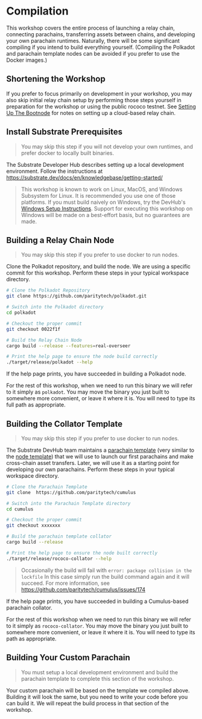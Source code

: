 # Compilation

This workshop covers the entire process of launching a relay chain, connecting parachains,
transferring assets between chains, and developing your own parachain runtimes. Naturally, there
will be some significant compiling if you intend to build everything yourself. (Compiling the
Polkadot and parachain template nodes can be avoided if you prefer to use the Docker images.)

## Shortening the Workshop

<!-- If you intend to use this material for a live workshop you may shorten it by cutting steps off of
the end. If your workshop will not cover writing your own parachains, you may skip all the
compilation by using the provided docker images. -->

If you prefer to focus primarily on development in your workshop, you may also skip initial relay
chain setup by performing those steps yourself in preparation for the workshop or using the public
rococo testnet. See [Setting Up The Bootnode](../SettingUpTheBootnode.md) for notes on setting up a
cloud-based relay chain.

## Install Substrate Prerequisites

> You may skip this step if you will not develop your own runtimes, and prefer docker to locally
> built binaries.

The Substrate Developer Hub describes setting up a local development environment. Follow the
instructions at https://substrate.dev/docs/en/knowledgebase/getting-started/

> This workshop is known to work on Linux, MacOS, and Windows Subsystem for Linux. It is recommended
> you use one of those platforms. If you must build naively on Windows, try the DevHub's
> [Windows Setup Instructions](https://substrate.dev/docs/en/knowledgebase/getting-started/windows-users).
> Support for executing this workshop on Windows will be made on a best-effort basis, but no
> guarantees are made.

## Building a Relay Chain Node

> You may skip this step if you prefer to use docker to run nodes.

Clone the Polkadot repository, and build the node. We are using a specific commit for this workshop.
Perform these steps in your typical workspace directory.

```bash
# Clone the Polkadot Repository
git clone https://github.com/paritytech/polkadot.git

# Switch into the Polkadot directory
cd polkadot

# Checkout the proper commit
git checkout 0022f1f

# Build the Relay Chain Node
cargo build --release --features=real-overseer

# Print the help page to ensure the node build correctly
./target/release/polkadot --help
```

If the help page prints, you have succeeded in building a Polkadot node.

For the rest of this workshop, when we need to run this binary we will refer to it simply as
`polkadot`. You may move the binary you just built to somewhere more convenient, or leave it where
it is. You will need to type its full path as appropriate.

## Building the Collator Template

> You may skip this step if you prefer to use docker to run nodes.

The Substrate DevHub team maintains a
[parachain template](https://github.com/substrate-developer-hub/substrate-parachain-template) (very
similar to the [node template](https://github.com/substrate-developer-hub/substrate-node-template))
that we will use to launch our first parachains and make cross-chain asset transfers. Later, we will
use it as a starting point for developing our own parachains. Perform these steps in your typical
workspace directory.

```bash
# Clone the Parachain Template
git clone  https://github.com/paritytech/cumulus

# Switch into the Parachain Template directory
cd cumulus

# Checkout the proper commit
git checkout xxxxxxx

# Build the parachain template collator
cargo build --release

# Print the help page to ensure the node built correctly
./target/release/rococo-collator --help
```

> Occasionally the build will fail with `error: package collision in the lockfile` In this case
> simply run the build command again and it will succeed. For more information, see
> https://github.com/paritytech/cumulus/issues/174

If the help page prints, you have succeeded in building a Cumulus-based parachain collator.

For the rest of this workshop when we need to run this binary we will refer to it simply as
`rococo-collator`. You may move the binary you just built to somewhere more convenient, or leave
it where it is. You will need to type its path as appropriate.

## Building Your Custom Parachain

> You must setup a local development environment and build the parachain template to complete this
> section of the workshop.

Your custom parachain will be based on the template we compiled above. Building it will look the
same, but you need to write your code before you can build it. We will repeat the build process in
that section of the workshop.

<!-- ## Using the Docker Images

> You may skip this step if you have built the nodes locally

The two docker images available for this workshop run the exact same binaries that we described
building in the previous section.

- `joshyorndorff/cumulus-workshop-polkadot` is the relay chain node.
- `joshyorndorff/cumulus-workshop-rococo-collator` is the parachain node.

Because these containers will need to communicate with each other, you will need to handle
networking. [Networking in Docker](https://docs.docker.com/network/) is beyond the scope of this
tutorial, and there are many valid options. I'll briefly describe one simple option here that will
help many beginners get up and running fast.

"Host Networking" is the simplest technique and allows commands that look most similar to the ones
given in the workshop. It tells docker to run the nodes without isolating the containers; just like
if you were running local binaries.

```bash
# Instead of running
polkadot --my-args

# You should run
docker run --network host joshyorndorff/cumulus-workshop-polkadot --my-args
```

```bash
# Instead of running
rococo-collator --para-args -- --relay-args

# You should run
docker run --network host joshyorndorff/cumulus-workshop-rococo-collator --para-args -- --relay-args
```

Throughout this workshop when we need to run nodes we will refer to them simply as `polkadot` and
`rococo-collator`. You will need to transform these commands into appropriate docker commands. -->
